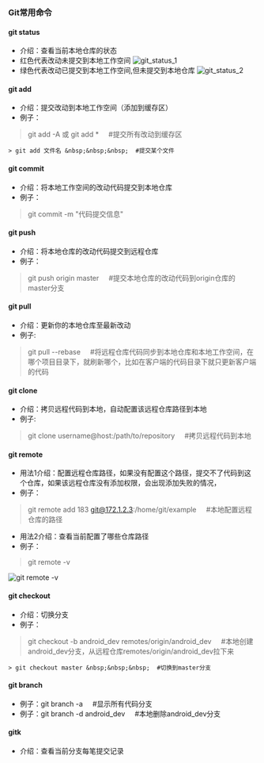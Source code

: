 ### Git常用命令

#### git status
- 介绍：查看当前本地仓库的状态
- 红色代表改动未提交到本地工作空间
![](/{{site.images}}/git/git_status.jpg 'git_status_1')
- 绿色代表改动已提交到本地工作空间,但未提交到本地仓库
![](/{{site.images}}/git/git_status2.jpg 'git_status_2')

#### git add
- 介绍：提交改动到本地工作空间（添加到缓存区）
- 例子：
> git add -A 或 git add *  &nbsp;&nbsp;&nbsp;  #提交所有改动到缓存区

    > git add 文件名 &nbsp;&nbsp;&nbsp;  #提交某个文件

#### git commit
- 介绍：将本地工作空间的改动代码提交到本地仓库
- 例子：
> git commit -m "代码提交信息" 

#### git push
- 介绍：将本地仓库的改动代码提交到远程仓库
- 例子：
> git push origin master &nbsp;&nbsp;&nbsp; #提交本地仓库的改动代码到origin仓库的master分支

#### git pull
- 介绍：更新你的本地仓库至最新改动
- 例子:
> git pull --rebase &nbsp;&nbsp;&nbsp;  #将远程仓库代码同步到本地仓库和本地工作空间，在哪个项目目录下，就刷新哪个，比如在客户端的代码目录下就只更新客户端的代码

#### git clone
- 介绍：拷贝远程代码到本地，自动配置该远程仓库路径到本地
- 例子:
> git clone username@host:/path/to/repository &nbsp;&nbsp;&nbsp;  #拷贝远程代码到本地

#### git remote
- 用法1介绍：配置远程仓库路径，如果没有配置这个路径，提交不了代码到这个仓库，如果该远程仓库没有添加权限，会出现添加失败的情况，
- 例子：
> git remote add 183 git@172.1.2.3:/home/git/example &nbsp;&nbsp;&nbsp; #本地配置远程仓库的路径
- 用法2介绍：查看当前配置了哪些仓库路径
- 例子：
> git remote -v

![](/{{site.images}}/git/git_remote.jpg 'git remote -v')

#### git checkout
- 介绍：切换分支
- 例子：
> git checkout -b android_dev remotes/origin/android_dev &nbsp;&nbsp;&nbsp;  #本地创建android_dev分支，从远程仓库remotes/origin/android_dev拉下来

    > git checkout master &nbsp;&nbsp;&nbsp;  #切换到master分支

#### git branch
- 例子：git branch -a &nbsp;&nbsp;&nbsp;  #显示所有代码分支
- 例子：git branch -d android_dev &nbsp;&nbsp;&nbsp;  #本地删除android_dev分支 

#### gitk
- 介绍：查看当前分支每笔提交记录


